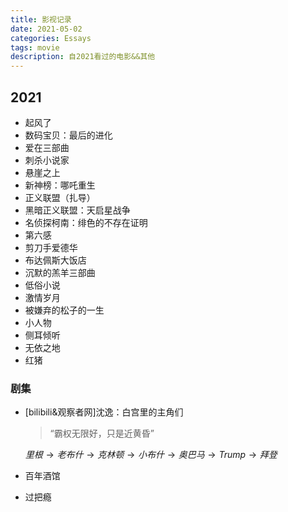 ```yaml
---
title: 影视记录
date: 2021-05-02
categories: Essays
tags: movie
description: 自2021看过的电影&&其他
---
```


## 2021



- 起风了
- 数码宝贝：最后的进化
- 爱在三部曲
- 刺杀小说家
- 悬崖之上
- 新神榜：哪吒重生
- 正义联盟（扎导）
- 黑暗正义联盟：天启星战争
- 名侦探柯南：绯色的不存在证明
- 第六感
- 剪刀手爱德华
- 布达佩斯大饭店
- 沉默的羔羊三部曲
- 低俗小说
- 激情岁月
- 被嫌弃的松子的一生
- 小人物
- 侧耳倾听
- 无依之地
- 红猪

### 剧集

- [bilibili&观察者网]沈逸：白宫里的主角们

  > “霸权无限好，只是近黄昏”

  $里根\rightarrow 老布什\rightarrow 克林顿 \rightarrow 小布什 \rightarrow 奥巴马 \rightarrow Trump \rightarrow 拜登$

- 百年酒馆

- 过把瘾

